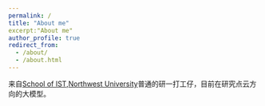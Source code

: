 ```yaml
---
permalink: /
title: "About me"
excerpt:"About me"
author_profile: true
redirect_from: 
  - /about/
  - /about.html
---
```


来自[School of IST](https://ist.nwu.edu.cn/),[Northwest University](https://www.nwu.edu.cn/)普通的研一打工仔，目前在研究点云方向的大模型。
